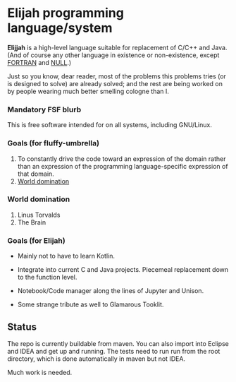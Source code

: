 # Elijah programming language/system

**Elijjah** is a high-level language suitable for replacement of C/C++ and Java.  (And of course any other
language in existence or non-existence, except [FORTRAN](https://en.wikipedia.org/wiki/Karrueche_Tran)
and [NULL](http://jdurrett.ba.ttu.edu/misc/Null-language.html).)

Just so you know, dear reader, most of the problems this problems tries (or is designed to solve) are
already solved; and the rest are being worked on by people wearing much better smelling cologne than I.

### Mandatory FSF blurb

This is free software intended for on all systems, including GNU/Linux.

### Goals (for fluffy-umbrella)

1. To constantly drive the code toward an expression of the domain rather than an expression of the programming
   language-specific expression of that domain.
2. [World domination](#world-domination)

### World domination

1. Linus Torvalds
2. The Brain

### Goals (for Elijah)

* Mainly not to have to learn Kotlin.

* Integrate into current C and Java projects. Piecemeal replacement down to the function level.

* Notebook/Code manager along the lines of Jupyter and Unison.

* Some strange tribute as well to Glamarous Tooklit.

## Status

The repo is currently buildable from maven. You can also import into Eclipse and IDEA
and get up and running. The tests need to run run from the root directory, which is
done automatically in maven but not IDEA.

Much work is needed.

